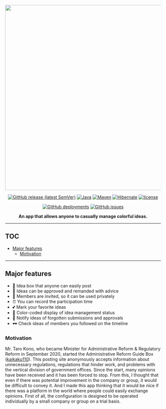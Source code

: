 <p align='center'>
  
<img src='https://user-images.githubusercontent.com/69025878/102054378-a739d380-3e2c-11eb-846b-144d4bf6cbe2.png' width='600px' />

</p>

<div align='center'>
  
[![GitHub release (latest SemVer)](https://img.shields.io/github/v/release/kikikeiten/tipswatch?color=FA8F80&style=for-the-badge)](https://github.com/kikikeiten/tipswatch/releases)
[![Java](https://img.shields.io/badge/java-11-DE717A.svg?style=for-the-badge)](https://docs.aws.amazon.com/ja_jp/corretto/latest/corretto-11-ug/what-is-corretto-11.html)
[![Maven](https://img.shields.io/badge/maven-3.6.3-F58AC9.svg?style=for-the-badge)](https://maven.apache.org/download.cgi)
[![Hibernate](https://img.shields.io/badge/hibernate-5.4.11.Final-D971DE.svg?style=for-the-badge)](https://hibernate.org/orm/releases/5.4/)
[![license](https://img.shields.io/github/license/kikikeiten/tipswatch?color=D380FA&style=for-the-badge)](https://github.com/kikikeiten/tipswatch/blob/main/LICENSE.md)

</div>

<div align='center'>
  
  [![GitHub deployments](https://img.shields.io/github/deployments/kikikeiten/tipswatch/tipswatch?color=9AF5AB&style=for-the-badge)](https://github.com/kikikeiten/tipswatch/deployments/activity_log?environment=tipswatch)
  [![GitHub issues](https://img.shields.io/github/issues/kikikeiten/tipswatch?color=B2DFDD&style=for-the-badge)](https://github.com/kikikeiten/tipswatch/issues)
  
  **An app that allows anyone to casually manage colorful ideas.**  
  
</div>

<hr />

## TOC <!-- omit in toc -->
- [Major features](#major-features)
  - [Motivation](#motivation) 

<hr />

## Major features

- 🎁 Idea box that anyone can easily post
- 🔖 Ideas can be approved and remanded with advice
- 👭 Members are invited, so it can be used privately
- ⏰ You can record the participation time
- 💕 Mark your favorite ideas
- 🎨 Color-coded display of idea management status
- 📢 Notify ideas of forgotten submissions and approvals
- 🕶 Check ideas of members you followed on the timeline

### Motivation

Mr. Taro Kono, who became Minister for Administrative Reform & Regulatory Reform in September 2020, started the Administrative Reform Guide Box ([kaikaku110](https://www.taro.org/kaikaku110)). This posting site anonymously accepts information about unnecessary regulations, regulations that hinder work, and problems with the vertical division of government offices. Since the start, many opinions have been received and it has been forced to stop. From this, I thought that even if there was potential improvement in the company or group, it would be difficult to convey it. And I made this app thinking that it would be nice if there was a platform in the world where people could easily exchange opinions. First of all, the configuration is designed to be operated individually by a small company or group on a trial basis.
